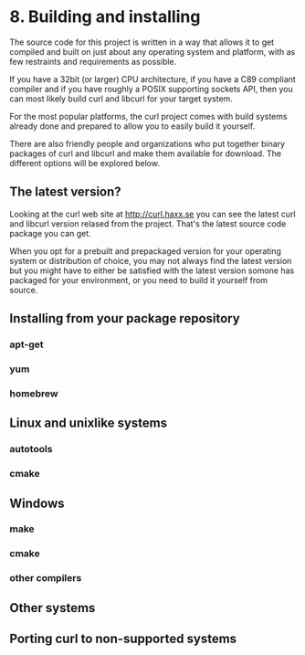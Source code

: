 # 8. Building and installing

The source code for this project is written in a way that allows it to get
compiled and built on just about any operating system and platform, with as
few restraints and requirements as possible.

If you have a 32bit (or larger) CPU architecture, if you have a C89 compliant
compiler and if you have roughly a POSIX supporting sockets API, then you can
most likely build curl and libcurl for your target system.

For the most popular platforms, the curl project comes with build systems
already done and prepared to allow you to easily build it yourself.

There are also friendly people and organizations who put together binary
packages of curl and libcurl and make them available for download. The
different options will be explored below.

## The latest version?

Looking at the curl web site at http://curl.haxx.se you can see the latest
curl and libcurl version relased from the project. That's the latest source
code package you can get.

When you opt for a prebuilt and prepackaged version for your operating system
or distribution of choice, you may not always find the latest version but you
might have to either be satisfied with the latest version somone has packaged
for your environment, or you need to build it yourself from source.

## Installing from your package repository

### apt-get

### yum

### homebrew

## Linux and unixlike systems

### autotools

### cmake

## Windows

### make

### cmake

### other compilers

## Other systems

## Porting curl to non-supported systems
